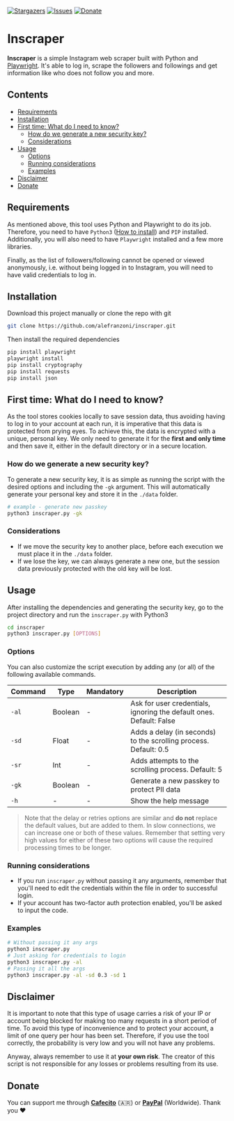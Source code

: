 [![Stargazers][stars-shield]][stars-url]
[![Issues][issues-shield]][issues-url]
[![Donate][donate-shield]][donate-url]

# Inscraper
**Inscraper** is a simple Instagram web scraper built with Python and [Playwright](https://github.com/microsoft/playwright). It's able to log in, scrape the followers and followings and get information like who does not follow you and more. 

## Contents
- [Requirements](#requirements)
- [Installation](#installation)
- [First time: What do I need to know?](#first-time-what-do-i-need-to-know)
  - [How do we generate a new security key?](#how-do-we-generate-a-new-security-key)
  - [Considerations](#considerations)
- [Usage](#usage)
  - [Options](#options)
  - [Running considerations](#running-considerations)
  - [Examples](#examples)
- [Disclaimer](#disclaimer)
- [Donate](#donate)

## Requirements
As mentioned above, this tool uses Python and Playwright to do its job. Therefore, you need to have `Python3` ([How to install](https://www.python.org/downloads/)) and `PIP` installed. Additionally, you will also need to have `Playwright` installed and a few more libraries.

Finally, as the list of followers/following cannot be opened or viewed anonymously, i.e. without being logged in to Instagram, you will need to have valid credentials to log in.

## Installation
Download this project manually or clone the repo with git

```bash
git clone https://github.com/alefranzoni/inscraper.git
```

Then install the required dependencies

```bash
pip install playwright
playwright install
pip install cryptography
pip install requests
pip install json
```

## First time: What do I need to know?
As the tool stores cookies locally to save session data, thus avoiding having to log in to your account at each run, it is imperative that this data is protected from prying eyes. To achieve this, the data is encrypted with a unique, personal key. We only need to generate it for the **first and only time** and then save it, either in the default directory or in a secure location.

### How do we generate a new security key?
To generate a new security key, it is as simple as running the script with the desired options and including the `-gk` argument. This will automatically generate your personal key and store it in the `./data` folder.

```bash
# example - generate new passkey
python3 inscraper.py -gk
```

### Considerations
- If we move the security key to another place, before each execution we must place it in the `./data` folder.
- If we lose the key, we can always generate a new one, but the session data previously protected with the old key will be lost.

## Usage
After installing the dependencies and generating the security key, go to the project directory and run the `inscraper.py` with Python3
 
```bash
cd inscraper
python3 inscraper.py [OPTIONS]
```
### Options
You can also customize the script execution by adding any (or all) of the following available commands.

| Command     | Type  | Mandatory | Description                                                         |
|-------------|-------|-----------|---------------------------------------------------------------------|
|`-al`        |Boolean| -         |Ask for user credentials, ignoring the default ones. Default: False  |
|`-sd`        |Float  | -         |Adds a delay (in seconds) to the scrolling process. Default: 0.5     |
|`-sr`        |Int    | -         |Adds attempts to the scrolling process. Default: 5                   |
|`-gk`        |Boolean| -         |Generate a new passkey to protect PII data                           |
|`-h`         | -     | -         |Show the help message                                                |

> Note that the delay or retries options are similar and **do not** replace the default values, but are added to them. In slow connections, we can increase one or both of these values. Remember that setting very high values for either of these two options will cause the required processing times to be longer.

### Running considerations
- If you run `inscraper.py` without passing it any arguments, remember that you'll need to edit the credentials within the file in order to successful login.
- If your account has two-factor auth protection enabled, you'll be asked to input the code.

### Examples
```bash
# Without passing it any args
python3 inscraper.py
# Just asking for credentials to login
python3 inscraper.py -al
# Passing it all the args
python3 inscraper.py -al -sd 0.3 -sd 1

```

## Disclaimer
It is important to note that this type of usage carries a risk of your IP or account being blocked for making too many requests in a short period of time. To avoid this type of inconvenience and to protect your account, a limit of one query per hour has been set. Therefore, if you use the tool correctly, the probability is very low and you will not have any problems.

Anyway, always remember to use it at **your own risk**. The creator of this script is not responsible for any losses or problems resulting from its use.

## Donate
You can support me through [**Cafecito**](https://cafecito.app/alefranzoni) (🇦🇷) or [**PayPal**](https://www.paypal.com/donate/?hosted_button_id=9LR86UDHEKM3Q) (Worldwide). Thank you ❤️

[stars-shield]: https://img.shields.io/github/stars/alefranzoni/inscraper
[stars-url]: https://github.com/alefranzoni/inscraper/stargazers
[issues-shield]: https://img.shields.io/github/issues/alefranzoni/inscraper
[issues-url]: https://github.com/alefranzoni/inscraper/issues
[donate-shield]: https://img.shields.io/badge/$-donate-ff69b4.svg?maxAge=2592000&amp;style=flat
[donate-url]: https://github.com/alefranzoni/inscraper#donate
